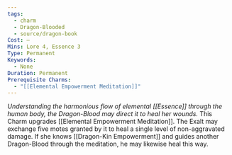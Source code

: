 ```yaml
---
tags:
  - charm
  - Dragon-Blooded
  - source/dragon-book
Cost: —
Mins: Lore 4, Essence 3
Type: Permanent
Keywords:
  - None
Duration: Permanent
Prerequisite Charms:
  - "[[Elemental Empowerment Meditation]]"
---
```

*Understanding the harmonious flow of elemental [[Essence]] through the human body, the Dragon-Blood may direct it to heal her wounds.*
This Charm upgrades [[Elemental Empowerment Meditation]]. The Exalt may exchange five motes granted by it to heal a single level of non-aggravated damage. If she knows [[Dragon-Kin Empowerment]] and guides another Dragon-Blood through the meditation, he may likewise heal this way.